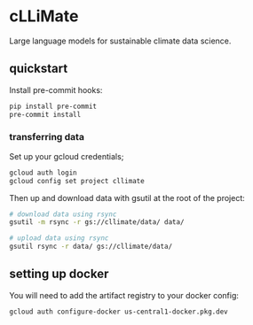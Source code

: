 # cLLiMate

Large language models for sustainable climate data science.

## quickstart

Install pre-commit hooks:

```bash
pip install pre-commit
pre-commit install
```

### transferring data

Set up your gcloud credentials;

```bash
gcloud auth login
gcloud config set project cllimate
```

Then up and download data with gsutil at the root of the project:

```bash
# download data using rsync
gsutil -m rsync -r gs://cllimate/data/ data/

# upload data using rsync
gsutil rsync -r data/ gs://cllimate/data/
```

## setting up docker

You will need to add the artifact registry to your docker config:

```bash
gcloud auth configure-docker us-central1-docker.pkg.dev
```
